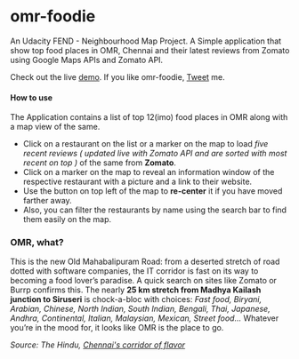 # omr-foodie

An Udacity FEND - Neighbourhood Map Project.
A Simple application that show top food places in OMR, Chennai and their latest reviews from Zomato using Google Maps APIs and Zomato API. 

Check out the live [demo](https://aravindhb4.github.io/omr-foodie/dist/). If you like omr-foodie, [Tweet](https://twitter.com/aravib4) me.

#### How to use
The Application contains a list of top 12(imo) food places in OMR along with a map view of the same.
* Click on a restaurant on the list or a marker on the map to load *five recent reviews ( updated live with Zomato API and are sorted with most recent on top )* of the same from **Zomato**. 
* Click on a marker on the map to reveal an information window of the respective restaurant with a picture and a link to their website.
* Use the button on top left of the map to **re-center** it if you have moved farther away.
* Also, you can filter the restaurants by name using the search bar to find them easily on the map.

### OMR, what?

This is the new Old Mahabalipuram Road: from a deserted stretch of road dotted with software companies, the IT corridor is fast on its way to becoming a food lover’s paradise. A quick search on sites like Zomato or Burrp confirms this. The nearly **25 km stretch from Madhya Kailash junction to Siruseri** is chock-a-bloc with choices: *Fast food, Biryani, Arabian, Chinese, North Indian, South Indian, Bengali, Thai, Japanese, Andhra, Continental, Italian, Malaysian, Mexican, Street food...* Whatever you’re in the mood for, it looks like OMR is the place to go.

*Source: The Hindu, [Chennai's corridor of flavor](http://www.thehindu.com/features/metroplus/chennais-corridor-of-flavour/article6145298.ece)*
